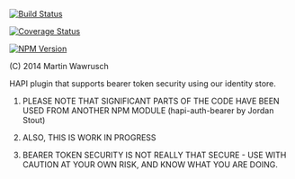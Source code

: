 [![Build Status](https://travis-ci.org/codedoctor/hapi-auth-bearer-mw.svg?branch=master)](https://travis-ci.org/codedoctor/hapi-auth-bearer-mw)

[![Coverage Status](https://img.shields.io/coveralls/codedoctor/hapi-auth-bearer-mw.svg)](https://coveralls.io/r/codedoctor/hapi-auth-bearer-mw)

[![NPM Version](http://img.shields.io/npm/v/npm.svg)](https://www.npmjs.org/package/hapi-auth-bearer-mw)



(C) 2014 Martin Wawrusch

HAPI plugin that supports bearer token security using our identity store.

1. PLEASE NOTE THAT SIGNIFICANT PARTS OF THE CODE HAVE BEEN USED FROM ANOTHER NPM MODULE (hapi-auth-bearer by Jordan Stout)

2. ALSO, THIS IS WORK IN PROGRESS

3. BEARER TOKEN SECURITY IS NOT REALLY THAT SECURE - USE WITH CAUTION AT YOUR OWN RISK, AND KNOW WHAT YOU ARE DOING.

